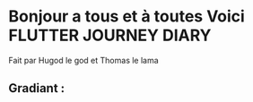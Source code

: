 # Bonjour a tous et à toutes Voici  FLUTTER JOURNEY DIARY
Fait par Hugod le god et Thomas le lama

## Gradiant : 
